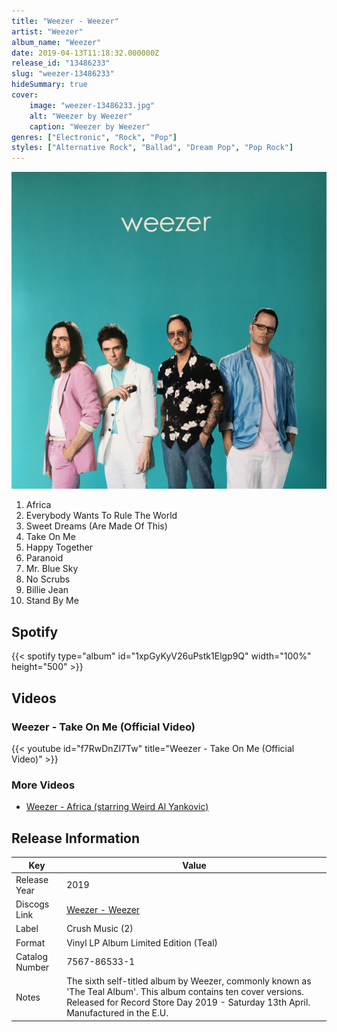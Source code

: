 ```yaml
---
title: "Weezer - Weezer"
artist: "Weezer"
album_name: "Weezer"
date: 2019-04-13T11:18:32.000000Z
release_id: "13486233"
slug: "weezer-13486233"
hideSummary: true
cover:
    image: "weezer-13486233.jpg"
    alt: "Weezer by Weezer"
    caption: "Weezer by Weezer"
genres: ["Electronic", "Rock", "Pop"]
styles: ["Alternative Rock", "Ballad", "Dream Pop", "Pop Rock"]
---
```


![Weezer by Weezer](weezer-13486233.jpg)

<!-- section break -->

1. Africa
2. Everybody Wants To Rule The World
3. Sweet Dreams (Are Made Of This)
4. Take On Me
5. Happy Together
6. Paranoid
7. Mr. Blue Sky
8. No Scrubs
9. Billie Jean
10. Stand By Me

<!-- section break -->


## Spotify
{{< spotify type="album" id="1xpGyKyV26uPstk1Elgp9Q" width="100%" height="500" >}}



## Videos
### Weezer - Take On Me (Official Video)
{{< youtube id="f7RwDnZI7Tw" title="Weezer - Take On Me (Official Video)" >}}<br>

### More Videos

- [Weezer - Africa (starring Weird Al Yankovic)](https://www.youtube.com/watch?v=mk5Dwg5zm2U)


## Release Information
|  Key           | Value                                                |
| ---------------| ---------------------------------------------------- |
| Release Year   | 2019                                   |
| Discogs Link   | [Weezer - Weezer](https://www.discogs.com/release/13486233-Weezer-Weezer) |
| Label          | Crush Music (2) |
| Format         | Vinyl LP Album Limited Edition (Teal) |
| Catalog Number | 7567-86533-1 |
| Notes | The sixth self-titled album by Weezer, commonly known as 'The Teal Album'. This album contains ten cover versions.  Released for Record Store Day 2019 - Saturday 13th April.  Manufactured in the E.U.   |